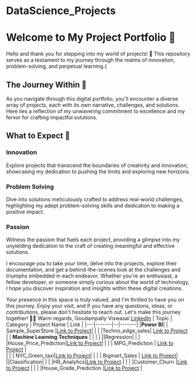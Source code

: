 # DataScience_Projects

# Welcome to My Project Portfolio 🚀

Hello and thank you for stepping into my world of projects! 🌟 This repository serves as a testament to my journey through the realms of innovation, problem-solving, and perpetual learning.{

## The Journey Within 🌌

As you navigate through this digital portfolio, you'll encounter a diverse array of projects, each with its own narrative, challenges, and solutions. Here lies a reflection of my unwavering commitment to excellence and my fervor for crafting impactful solutions.

## What to Expect 🚀

### Innovation
Explore projects that transcend the boundaries of creativity and innovation, showcasing my dedication to pushing the limits and exploring new horizons.

### Problem Solving
Dive into solutions meticulously crafted to address real-world challenges, highlighting my adept problem-solving skills and dedication to making a positive impact.

### Passion
Witness the passion that fuels each project, providing a glimpse into my unyielding dedication to the craft of creating meaningful and effective solutions.

I encourage you to take your time, delve into the projects, explore their documentation, and get a behind-the-scenes look at the challenges and triumphs embedded in each endeavor. Whether you're an enthusiast, a fellow developer, or someone simply curious about the world of technology, I hope you discover inspiration and insights within these digital creations.

Your presence in this space is truly valued, and I'm thrilled to have you on this journey. Enjoy your visit, and if you have any questions, ideas, or contributions, please don't hesitate to reach out. Let's make this journey together! 🚀✨
Warm regards,
Goudampally Viswasai [LinkedIn](https://www.linkedin.com/in/viswasai-goudampally-b00869239/)
| Topic | Category | Project Name | Link |
|---|-------|--|-------|
|**Power BI**| | Sample_SuperStore |[Link to Project](https://github.com/viswasai11/Sample_superstore)|
| | |Techno_edge_sales| [Link to Project](https://github.com/viswasai11/Techno_edge_sales) |
| **Machine Learning Techniques** | | | |
||Regression| 
| | |House_Price_Prediction|[Link to Project](https://github.com/viswasai11/House_Price_Prediction)|
| | | MPG_Prediction | [Link to Project](https://github.com/viswasai11/MPG_Prediction) |  
| | | NYC_Green_taxi|[Link to Project](https://github.com/viswasai11/NYC_Green_Taxi)|
| | | Bigmart_Sales | [Link to Project](https://github.com/viswasai11/BIG_MART_SALES)|
||Classification|
| | |HR_Analytics|[Link to Project](https://github.com/viswasai11/Hr_Analystics) |
| | |Customer_Churn |[Link to Project](https://github.com/viswasai11/Customer_Churn) |
| | |House_Grade_Prediction |[Link to Project](https://github.com/viswasai11/House-Grade-Prediction) |
